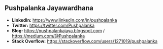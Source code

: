 Pushpalanka Jayawardhana
-------------------------------------------------------------------------------------------------
* **LinkedIn:** https://www.linkedin.com/in/pushpalanka
* **Twitter:** https://twitter.com/Pushpalanka
* **Blog:** https://pushpalankajaya.blogspot.com   / https://medium.com/@Pushpalanka
* **Stack Overflow:** https://stackoverflow.com/users/1271019/pushpalanka

